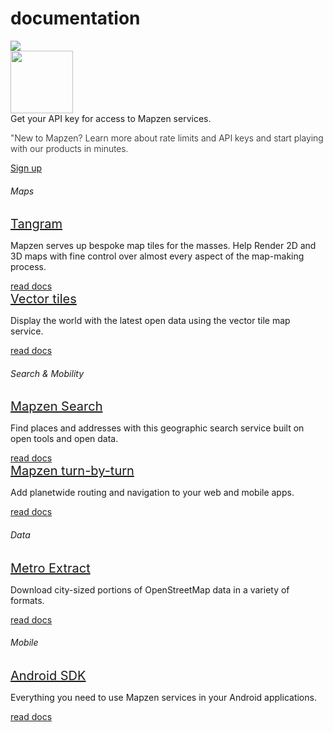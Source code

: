 <style>
.paragraph {
	font-weight: 300;
}

.job-title {
	font-size: 20px;
}
</style>

<div class="container" id="content">
	<div class="row headroom-large footroom-large">
		<div class="col-xs-12 text-center">
			<h1 class="red-text">
				documentation
			</h1>
		</div>
	</div>
	<div class="row">
		<div class="col-xs-12 text-center headroom-extra-large footroom-large">
			<img class="red-compass" src="https://mapzen.com/common/styleguide/images/divider/compass-red.png">
		</div>
	</div>
	<div class="cta-container footroom-large">
		<div class="cta-text">
			<div class="hidden-xs col-sm-2">
				<img width="100px" src="https://mapzen.com/common/styleguide/images/feedback.svg">
			</div>
			<div class="col-xs-12 col-sm-10">
				Get your API key for access to Mapzen services.<br>
				<p class ="paragraph"> "New to Mapzen? Learn more about rate limits and API keys and start playing with our products in minutes.</p>
			</div>
	  </div>
	  <div class="cta-btn">
	    <a href="http://www.mapzen.com/developers/" class="btn btn-mapzen">Sign up</a>
	  </div>
	</div>
	<div class="row jobs">
	  <div class="col-xs-12 footroom-large">
	    <h6 class="team-name"> Maps </h6>
	    <div class="job-info-container first">
	      <div class="job-info">
	        <a class="job-title" href="https://mapzen.com/documentation/tangram/">Tangram</a>
	        <p class="excerpt"> Mapzen serves up bespoke map tiles for the masses. Help Render 2D and 3D maps with fine control over almost every aspect of the map-making process. </p>
	      </div>
				<div class="read-more">
					<a class="btn btn-default btn-transparent" href="/jobs/tiles-engineer/"> read docs </a>
	      </div>
	    </div>
	    <div class="job-info-container">
	      <div class="job-info">
	        <a class="job-title" href="vector-tiles/">Vector tiles</a>
	        <p class="excerpt"> Display the world with the latest open data using the vector tile map service.</p>
	      </div>
				<div class="read-more">
					<a class="btn btn-default btn-transparent" href="vector-tiles/"> read docs </a>
	      </div>
	    </div>
	  </div>
	  <div class="col-xs-12 footroom-large">
	    <h6 class="team-name"> Search & Mobility </h6>
	    <div class="job-info-container first">
	      <div class="job-info">
	        <a class="job-title" href="search/">Mapzen Search</a>
	        <p class="excerpt"> Find places and addresses with this geographic search service built on open tools and open data.</p>
	      </div>
				<div class="read-more">
					<a class="btn btn-default btn-transparent" href="search/"> read docs </a>
	      </div>
	    </div>
	    <div class="job-info-container">
	      <div class="job-info">
	        <a class="job-title" href="turn-by-turn/">Mapzen turn-by-turn</a>
	        <p class="excerpt"> Add planetwide routing and navigation to your web and mobile apps.</p>
	      </div>
				<div class="read-more">
					<a class="btn btn-default btn-transparent" href="turn-by-turn/"> read docs </a>
	      </div>
	    </div>
	  </div>
 		<div class="col-xs-12 footroom-large">
	    <h6 class="team-name"> Data </h6>
	    <div class="job-info-container first">
	      <div class="job-info">
	        <a class="job-title" href="metro-extract/">Metro Extract</a>
	        <p class="excerpt"> Download city-sized portions of OpenStreetMap data in a variety of formats.</p>
	      </div>
				<div class="read-more">
					<a class="btn btn-default btn-transparent" href="metro-extract/"> read docs </a>
	      </div>
	    </div>
	  </div>
 		<div class="col-xs-12 footroom-large">
	    <h6 class="team-name"> Mobile </h6>
	    <div class="job-info-container first">
	      <div class="job-info">
	        <a class="job-title" href="android/">Android SDK</a>
	        <p class="excerpt"> Everything you need to use Mapzen services in your Android applications.</p>
	      </div>
				<div class="read-more">
					<a class="btn btn-default btn-transparent" href="android/"> read docs </a>
	      </div>
	    </div>
	  </div>
	</div>
</div>
